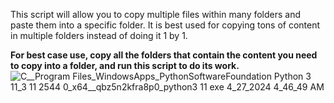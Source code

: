 This script will allow you to copy multiple files within many folders and paste them into a specific folder. 
It is best used for copying tons of content in multiple folders instead of doing it 1 by 1. 

**For best case use, copy all the folders that contain the content you need to copy into a folder, and run this script to do its work.**
![C__Program Files_WindowsApps_PythonSoftwareFoundation Python 3 11_3 11 2544 0_x64__qbz5n2kfra8p0_python3 11 exe 4_27_2024 4_46_49 AM](https://github.com/XxDeadlYxX/Easy-Copy/assets/121805536/6f9e7687-a16e-4767-8bf0-80aa8e8699ca)
